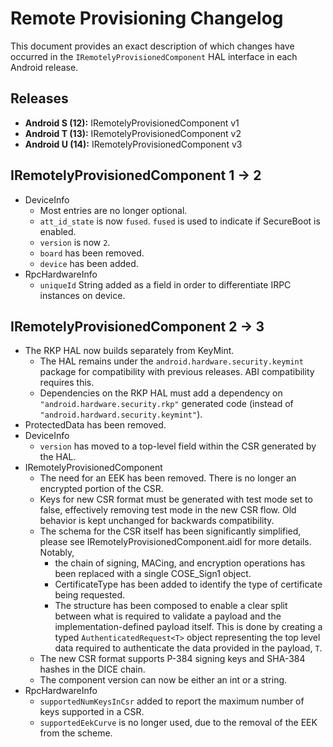 # Remote Provisioning Changelog

This document provides an exact description of which changes have occurred in the
`IRemotelyProvisionedComponent` HAL interface in each Android release.

## Releases
* **Android S (12):** IRemotelyProvisionedComponent v1
* **Android T (13):** IRemotelyProvisionedComponent v2
* **Android U (14):** IRemotelyProvisionedComponent v3

## IRemotelyProvisionedComponent 1 -> 2
* DeviceInfo
  * Most entries are no longer optional.
  * `att_id_state` is now `fused`. `fused` is used to indicate if SecureBoot is enabled.
  * `version` is now `2`.
  * `board` has been removed.
  * `device` has been added.
* RpcHardwareInfo
  * `uniqueId` String added as a field in order to differentiate IRPC instances on device.

## IRemotelyProvisionedComponent 2 -> 3
* The RKP HAL now builds separately from KeyMint.
  * The HAL remains under the `android.hardware.security.keymint` package for
    compatibility with previous releases. ABI compatibility requires this.
  * Dependencies on the RKP HAL must add a dependency on
    `"android.hardware.security.rkp"` generated code (instead of
    `"android.hardward.security.keymint"`).
* ProtectedData has been removed.
* DeviceInfo
  * `version` has moved to a top-level field within the CSR generated by the HAL.
* IRemotelyProvisionedComponent
  * The need for an EEK has been removed. There is no longer an encrypted portion of the CSR.
  * Keys for new CSR format must be generated with test mode set to false, effectively removing test
    mode in the new CSR flow. Old behavior is kept unchanged for backwards compatibility.
  * The schema for the CSR itself has been significantly simplified, please see
    IRemotelyProvisionedComponent.aidl for more details. Notably,
    * the chain of signing, MACing, and encryption operations has been replaced with a single
      COSE_Sign1 object.
    * CertificateType has been added to identify the type of certificate being requested.
    * The structure has been composed to enable a clear split between what is required to validate a
      payload and the implementation-defined payload itself. This is done by creating a typed
      `AuthenticatedRequest<T>` object representing the top level data required to authenticate
      the data provided in the payload, `T`.
  * The new CSR format supports P-384 signing keys and SHA-384 hashes in the DICE chain.
  * The component version can now be either an int or a string.
* RpcHardwareInfo
  * `supportedNumKeysInCsr` added to report the maximum number of keys supported in a CSR.
  * `supportedEekCurve` is no longer used, due to the removal of the EEK from the scheme.
